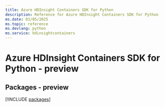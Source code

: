 ```yaml
---
title: Azure HDInsight Containers SDK for Python
description: Reference for Azure HDInsight Containers SDK for Python
ms.date: 03/05/2025
ms.topic: reference
ms.devlang: python
ms.service: hdinsightcontainers
---
```

# Azure HDInsight Containers SDK for Python - preview
## Packages - preview
[!INCLUDE [packages](hdinsight-containers-index.md)]